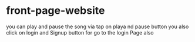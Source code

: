 # front-page-website 
you can play and pause the song via tap on playa nd pause button
you also click on login and Signup button for go to the login Page also
